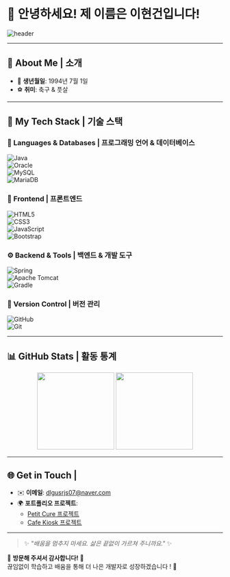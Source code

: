 # 👋 안녕하세요! 제 이름은 이현건입니다!  

![header](https://capsule-render.vercel.app/api?type=waving&color=gradient&text=Welcome%20to%20Hyungun's%20GitHub&fontAlign=50&fontSize=40&height=250&desc=%F0%9F%9A%80%20Explore%20My%20Projects!&descAlign=50&descAlignY=65)  

---

## 👤 About Me | **소개**  
- 🎂 **생년월일**: 1994년 7월 1일  
- ⚽ **취미**: 축구 & 풋살  

---

## 🔧 My Tech Stack | **기술 스택**  

### **📌 Languages & Databases | 프로그래밍 언어 & 데이터베이스**  
![Java](https://img.shields.io/badge/Java-FF6F00?style=flat-square&logo=openjdk&logoColor=white)  
![Oracle](https://img.shields.io/badge/Oracle-F80000?style=flat-square&logo=oracle&logoColor=white)  
![MySQL](https://img.shields.io/badge/MySQL-4479A1?style=flat-square&logo=mysql&logoColor=white)  
![MariaDB](https://img.shields.io/badge/MariaDB-003545?style=flat-square&logo=mariadb&logoColor=white)  

### **🎨 Frontend | 프론트엔드**  
![HTML5](https://img.shields.io/badge/HTML5-E34F26?style=flat-square&logo=html5&logoColor=white)  
![CSS3](https://img.shields.io/badge/CSS3-1572B6?style=flat-square&logo=css3&logoColor=white)  
![JavaScript](https://img.shields.io/badge/JavaScript-F7DF1E?style=flat-square&logo=javascript&logoColor=black)  
![Bootstrap](https://img.shields.io/badge/Bootstrap-7952B3?style=flat-square&logo=bootstrap&logoColor=white)  

### **⚙ Backend & Tools | 백엔드 & 개발 도구**  
![Spring](https://img.shields.io/badge/Spring-6DB33F?style=flat-square&logo=spring&logoColor=white)  
![Apache Tomcat](https://img.shields.io/badge/Apache_Tomcat-F8DC75?style=flat-square&logo=apache-tomcat&logoColor=black)  
![Gradle](https://img.shields.io/badge/Gradle-02303A?style=flat-square&logo=gradle&logoColor=white)  

### **🔗 Version Control | 버전 관리**  
![GitHub](https://img.shields.io/badge/GitHub-181717?style=flat-square&logo=github&logoColor=white)  
![Git](https://img.shields.io/badge/Git-F05032?style=flat-square&logo=git&logoColor=white)  

---

## 📊 GitHub Stats | **활동 통계**  

<div align="center">
  <img height="180em" src="https://github-readme-stats.vercel.app/api?username=dlgusrjs940701&show_icons=true&theme=radical&hide_border=true" />
  <img height="180em" src="https://github-readme-stats.vercel.app/api/top-langs/?username=dlgusrjs940701&layout=compact&theme=radical&hide_border=true" />
</div>  

---

## 🌐 Get in Touch |  
- ✉️ **이메일**: [dlgusrjs07@naver.com](mailto:dlgusrjs07@naver.com)  
- 🌍 **포트폴리오 프로젝트**:  
  - [Petit Cure 프로젝트](https://github.com/dlgusrjs940701/Petit_cure)  
  - [Cafe Kiosk 프로젝트](https://github.com/dlgusrjs940701/JavaProject)  

---

> ✨ _"배움을 멈추지 마세요. 삶은 끝없이 가르쳐 주니까요."_ ✨  

🎉 **방문해 주셔서 감사합니다!** 🚀  
끊임없이 학습하고 배움을 통해 더 나은 개발자로 성장하겠습니다 ! 🚀  
